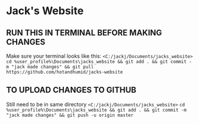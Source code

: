 # Jack's Website

## **RUN THIS IN TERMINAL BEFORE MAKING CHANGES**

Make sure your terminal looks like this:
`<C:/jackj/Documents/jacks_website>`
`cd %user_profile%\Documents\jacks_website && git add . && git commit -m "jack made changes" && git pull https://github.com/hotandhumid/jacks-website`

## **TO UPLOAD CHANGES TO GITHUB**

Still need to be in same directory
`<C:/jackj/Documents/jacks_website>`
`cd %user_profile%\Documents\jacks_website && git add . && git commit -m "jack made changes" && git push -u origin master`